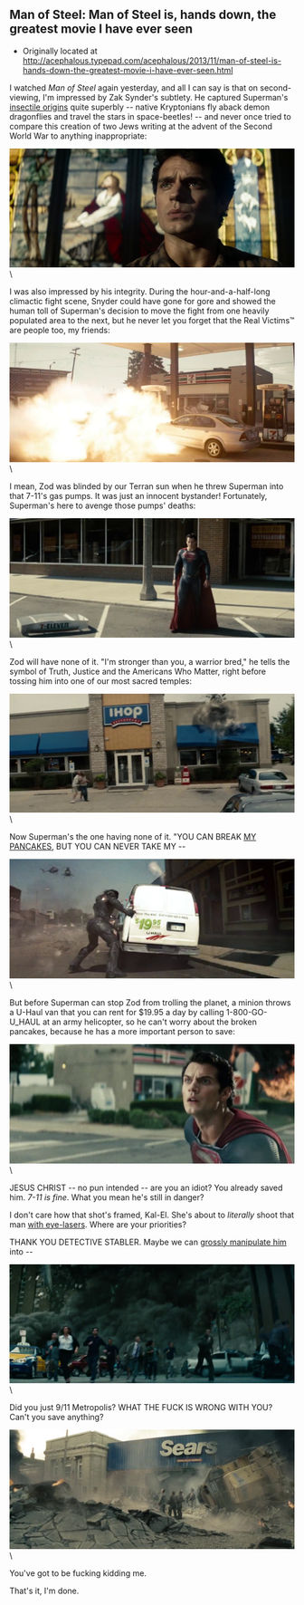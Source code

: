 ## Man of Steel: Man of Steel is, hands down, the greatest movie I have ever seen

 * Originally located at http://acephalous.typepad.com/acephalous/2013/11/man-of-steel-is-hands-down-the-greatest-movie-i-have-ever-seen.html

I watched *Man of Steel* again yesterday, and all I can say is that on second-viewing, I'm impressed by Zak Synder's subtlety. He captured Superman's [insectile origins](http://acephalous.typepad.com/acephalous/2009/08/leverage-and-the-liberal-pornographic.html) quite superbly -- native Kryptonians fly aback demon dragonflies and travel the stars in space-beetles! -- and never once tried to compare this creation of two Jews writing at the advent of the Second World War to anything inappropriate:

![wda00247](images/film/man-of-steel/wda00247.png)\

I was also impressed by his integrity. During the hour-and-a-half-long climactic fight scene, Snyder could have gone for gore and showed the human toll of Superman's decision to move the fight from one heavily populated area to the next, but he never let you forget that the Real Victims™ are people too, my friends:

![wda00248](images/film/man-of-steel/wda00248.png)\

I mean, Zod was blinded by our Terran sun when he threw Superman into that 7-11's gas pumps. It was just an innocent bystander! Fortunately, Superman's here to avenge those pumps' deaths:

![wda00250](images/film/man-of-steel/wda00250.png)\

Zod will have none of it. "I'm stronger than you, a warrior bred," he tells the symbol of Truth, Justice and the Americans Who Matter, right before tossing him into one of our most sacred temples:

![wda00260](images/film/man-of-steel/wda00260.png)\

Now Superman's the one having none of it. "YOU CAN BREAK [MY PANCAKES](http://www.lawyersgunsmoneyblog.com/2012/09/new-internet-tradition), BUT YOU CAN NEVER TAKE MY --

![wda00263](images/film/man-of-steel/wda00263.png)\

But before Superman can stop Zod from trolling the planet, a minion throws a U-Haul van that you can rent for $19.95 a day by calling 1-800-GO-U_HAUL at an army helicopter, so he can't worry about the broken pancakes, because he has a more important person to save:

![wda00265](images/film/man-of-steel/wda00265.png)\

JESUS CHRIST -- no pun intended -- are you an idiot? You already saved him. *7-11 is fine*. What you mean he's still in danger?

I don't care how that shot's framed, Kal-El. She's about to *literally* shoot that man [with eye-lasers](http://www.lawyersgunsmoneyblog.com/2013/05/i-still-know-that-youve-seen-that-i-saw-you-miscommunication-in-second-sons-game-of-thrones). Where are your priorities?

THANK YOU DETECTIVE STABLER. Maybe we can [grossly manipulate him](http://www.lawyersgunsmoneyblog.com/2013/07/what-will-become-of-the-children-why-theyll-be-raped-and-murdered-of-course) into --

![wda00277](images/film/man-of-steel/wda00277.png)\

Did you just 9/11 Metropolis? WHAT THE FUCK IS WRONG WITH YOU? Can't you save anything?

![wda00274](images/film/man-of-steel/wda00274.png)\

You've got to be fucking kidding me.

That's it, I'm done.
